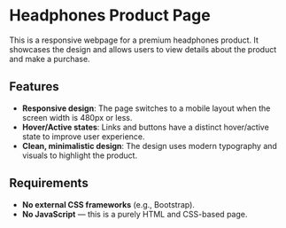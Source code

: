 # Headphones Product Page

This is a responsive webpage for a premium headphones product. It showcases the design and allows users to view details about the product and make a purchase.

## Features

- **Responsive design**: The page switches to a mobile layout when the screen width is 480px or less.
- **Hover/Active states**: Links and buttons have a distinct hover/active state to improve user experience.
- **Clean, minimalistic design**: The design uses modern typography and visuals to highlight the product.

## Requirements

- **No external CSS frameworks** (e.g., Bootstrap).
- **No JavaScript** — this is a purely HTML and CSS-based page.
